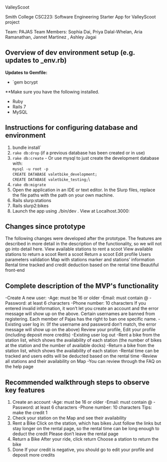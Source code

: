 ValleyScoot

Smith College CSC223: Software Engineering
Starter App for ValleyScoot project

Team: PAJAS
Team Members: Sophia Dai, Priya Dalal-Whelan, Aria Ramanathan, Jannet Martinez , Ashley Jagai 

## Overview of dev environment setup (e.g. updates to _env.rb)

**Updates to Gemfile:**
- `gem bcrypt 

**Make sure you have the following installed.  
- Ruby 
- Rails 7 
- MySQL

## Instructions for configuring database and environment 

1. bundle install`
2. `rake db:drop` (if a previous database has been created or in use)
3. `rake db:create` - Or use mysql to just create the development database with:\
  `mysql -u root -p`\
  `CREATE DATABASE valetbike_development;`\
  `CREATE DATABASE valetbike_testing;`\
4. `rake db:migrate`
5. Open the application in an IDE or text editor. In the Slurp files, replace the file paths with the path on your own machine. 
6. Rails slurp:stations
7. Rails slurp2:bikes 
8. Launch the app using ./bin/dev . View at Localhost.3000: 

##  Changes since prototype 

The following changes were developed after the prototype.  The features are described in more detail in the description of the functionality, so we will not go into detail here. 
View available stations to rent a scoot
View available stations to return a scoot 
Rent a scoot
Return a scoot 
Edit profile 
Users parameters validation
Map with stations marker and stations’ information
Rental time tracked and credit deduction based on the rental time
Beautiful front-end 


## Complete description of the MVP's functionality
  -Create A new user:
  -Age: must be 16 or older
  -Email: must contain @ 
  -Password: at least 6 characters
  -Phone number: 10 characters
  If you entered invalid information, it won’t let you create an account and the error message will show up on the above. 
  Certain usernames are banned from registering. Each member of Pajas has the right to ban one specific name. 
  -Existing user log in: 
  (If the username and password don’t match, the error message will show up on the above)
  Review your profile, Edit your profile (including deposit more credits)
  -Existing user log out 
  -Rent a bike from the station list, which shows the availability of each station (the number of bikes at the station and the number of available docks)
  -Return a bike from the station list, which shows the availability of each station 
  -Rental time can be tracked and users edits will be deducted based on the rental time 
  -Review all stations and their availability on Map 
  -You can review through the FAQ on the help page
## Recommended walkthrough steps to observe key features
  1. Create an account
  -Age: must be 16 or older
  -Email: must contain @ 
  -Password: at least 6 characters
  -Phone number: 10 characters
  Tips: make the credit 1
  2. Check your station on the Map and see their availability 
  3. Rent a Bike 
  Click on the station, which has bikes
  Just follow the links but stay longer on the rental page, so the rental time can be long enough to deduct the credit
  Please don’t leave the rental page
  4. Return a Bike
  After your ride, click return 
  Choose a station to return the bike
  5. Done 
If your credit is negative, you should go to edit your profile and deposit more credits 

